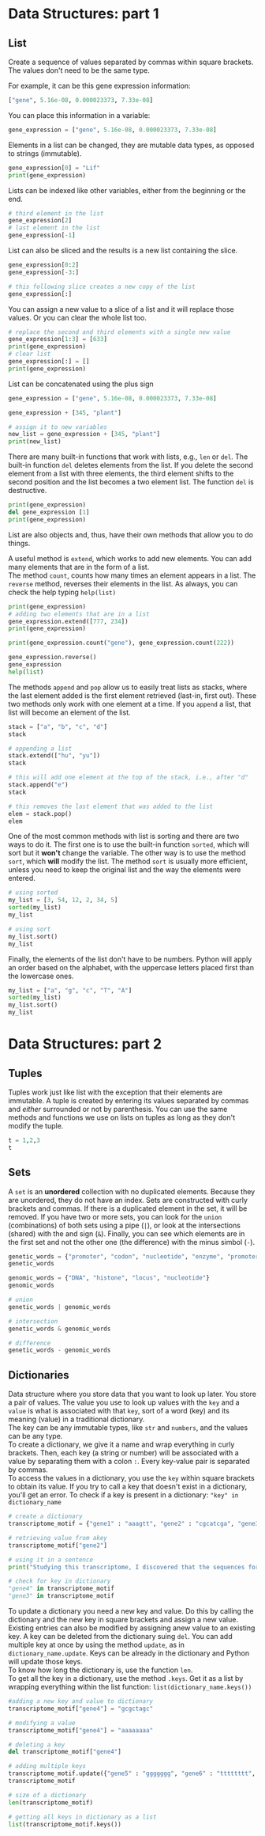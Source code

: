 # Data Structures: part 1

## List

Create a sequence of values separated by commas within square brackets. The values
don't need to be the same type.

For example, it can be this gene expression information:

```python
["gene", 5.16e-08, 0.000023373, 7.33e-08]
```

You can place this information in a variable:

```python
gene_expression = ["gene", 5.16e-08, 0.000023373, 7.33e-08]
```

Elements in a list can be changed, they are mutable data types, as opposed to strings (immutable).

```python
gene_expression[0] = "Lif"
print(gene_expression)
```

Lists can be indexed like other variables, either from the beginning or the end.

```python
# third element in the list
gene_expression[2]
# last element in the list
gene_expression[-1]
```

List can also be sliced and the results is a new list containing the slice.

```python
gene_expression[0:2]
gene_expression[-3:]

# this following slice creates a new copy of the list
gene_expression[:]
```
You can assign a new value to a slice of a list and it will replace those values.
Or you can clear the whole list too.

```python
# replace the second and third elements with a single new value
gene_expression[1:3] = [633]
print(gene_expression)
# clear list
gene_expression[:] = []
print(gene_expression)
```

List can be concatenated using the plus sign

```python
gene_expression = ["gene", 5.16e-08, 0.000023373, 7.33e-08]

gene_expression + [345, "plant"]

# assign it to new variables
new_list = gene_expression + [345, "plant"]
print(new_list)
```

There are many built-in functions that work with lists, e.g., `len` or `del`. The built-in function `del` deletes elements from the list. If you delete the second element from a list with three elements, the third element shifts to the second position and the list becomes a two element list. The function `del` is destructive.

```python
print(gene_expression)
del gene_expression [1]
print(gene_expression)
```

List are also objects and, thus, have their own methods that allow you to do things.

A useful method is `extend`, which works to add new elements. You can add many elements
that are in the form of a list.  
The method `count`,
counts how many times an element appears in a list. The `reverse` method, reverses their
elements in the list. As always, you can check the help typing `help(list)`

```python
print(gene_expression)
# adding two elements that are in a list
gene_expression.extend([777, 234])
print(gene_expression)

print(gene_expression.count("gene"), gene_expression.count(222))

gene_expression.reverse()
gene_expression
help(list)
```

The methods `append` and `pop` allow us to easily treat lists as stacks, where the
last element added is the first element retrieved (last-in, first out). These two
methods only work with one element at a time. If you `append` a list, that list
will become an element of the list.

```python
stack = ["a", "b", "c", "d"]
stack

# appending a list
stack.extend(["hu", "yu"])
stack

# this will add one element at the top of the stack, i.e., after "d"
stack.append("e")
stack

# this removes the last element that was added to the list
elem = stack.pop()
elem
```

One of the most common methods with list is sorting and there are two ways to do it.
The first one is to use the built-in function `sorted`, which will sort but it **won't**
change the variable. The other way is to use the method `sort`, which **will** 
modify the list. The method `sort` is usually more efficient, unless you need to 
keep the original list and the way the elements were entered.

```python
# using sorted
my_list = [3, 54, 12, 2, 34, 5]
sorted(my_list)
my_list

# using sort
my_list.sort()
my_list
```
Finally, the elements of the list don't have to be numbers. Python will apply an order based on the alphabet, with the uppercase letters placed first than the lowercase ones.

```python
my_list = ["a", "g", "c", "T", "A"]
sorted(my_list)
my_list.sort()
my_list
```

# Data Structures: part 2

## Tuples

Tuples work just like list with the exception that their elements are immutable.
A tuple is created by entering its values separated by commas and _either_ surrounded 
or not by parenthesis. You can use the same methods and functions we use on lists 
on tuples as long as they don't modify the tuple.

```python
t = 1,2,3
t
```
## Sets

A `set` is an **unordered** collection with no duplicated elements. Because they
are unordered, they do not have an index. Sets are constructed with curly brackets
and commas. If there is a duplicated element in the set, it will be removed.
If you have two or more sets, you can look for the `union` (combinations) 
of both sets using a pipe (`|`), or look at the intersections (shared) with the 
and sign (`&`). Finally, you can see which elements are in the first set and not
the other one (the difference) with the minus simbol (`-`).

```python
genetic_words = {"promoter", "codon", "nucleotide", "enzyme", "promoter", "DNA"}
genetic_words

genomic_words = {"DNA", "histone", "locus", "nucleotide"}
genomic_words

# union
genetic_words | genomic_words

# intersection
genetic_words & genomic_words

# difference
genetic_words - genomic_words
```
## Dictionaries

Data structure where you store data that you want to look up later. You store a 
pair of values. The value you use to look up values with the `key` and a `value`
is what is associated with that `key`, sort of a word (key) and its meaning (value)
in a traditional dictionary.  
The key can be any immutable types, like `str` and `numbers`, and the values can
be any type.  
To create a dictionary, we give it a name and wrap everything in curly brackets. 
Then, each key (a string or number) will be associated with a value by separating them 
with a colon `:`. Every key-value pair is separated by commas.  
To access the values in a dictionary, you use the `key` within square brackets to
obtain its value. If you try to call a key that doesn't exist in a dictionary, 
you'll get an error. To check if a key is present in a dictionary: `"key" in dictionary_name`


```python
# create a dictionary
transcriptome_motif = {"gene1" : "aaagtt", "gene2" : "cgcatcga", "gene3" :  "actcatc"}

# retrieving value from akey
transcriptome_motif["gene2"]

# using it in a sentence
print("Studying this transcriptome, I discovered that the sequences for one gene was %s" % transcriptome_motif["gene2"])

# check for key in dictionary
"gene4" in transcriptome_motif
"gene3" in transcriptome_motif
```

To update a dictionary you need a new key and value. Do this by calling the dictionary
and the new key in square brackets and assign a new value. Existing entries can
also be modified by assigning anew value to an existing key. A key can be deleted
from the dictionary suing `del`. You can add multiple key at once by using the method
`update`, as in `dictionary_name.update`. Keys can be already in the dictionary and
Python will update those keys.  
To know how long the dictionary is, use the function `len`.  
To get all the key in a dictionary, use the method `.keys`. Get it as a list by
wrapping everything within the list function: `list(dictionary_name.keys())`

```python
#adding a new key and value to dictionary
transcriptome_motif["gene4"] = "gcgctagc"

# modifying a value
transcriptome_motif["gene4"] = "aaaaaaaa"

# deleting a key
del transcriptome_motif["gene4"]

# adding multiple keys
transcriptome_motif.update({"gene5" : "ggggggg", "gene6" : "tttttttt", "gene3" : "cccccc"})
transcriptome_motif

# size of a dictionary
len(transcriptome_motif)

# getting all keys in dictionary as a list
list(transcriptome_motif.keys())
```

